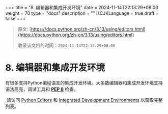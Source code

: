 +++
title = "8. 编辑器和集成开发环境"
date = 2024-11-14T22:13:29+08:00
weight = 70
type = "docs"
description = ""
isCJKLanguage = true
draft = false
+++

> 原文: [https://docs.python.org/zh-cn/3.13/using/editors.html](https://docs.python.org/zh-cn/3.13/using/editors.html)
>
> 收录该文档的时间：`2024-11-14T22:13:29+08:00`

# 8. 编辑器和集成开发环境

​	有很多支持Python编程语言的集成开发环境。大多数编辑器和集成开发环境支持语法高亮，调试工具和 [**PEP 8**](https://peps.python.org/pep-0008/) 检查。

​	请访问 [Python Editors](https://wiki.python.org/moin/PythonEditors) 和 [Integrated Development Environments](https://wiki.python.org/moin/IntegratedDevelopmentEnvironments) 以获取完整列表。
